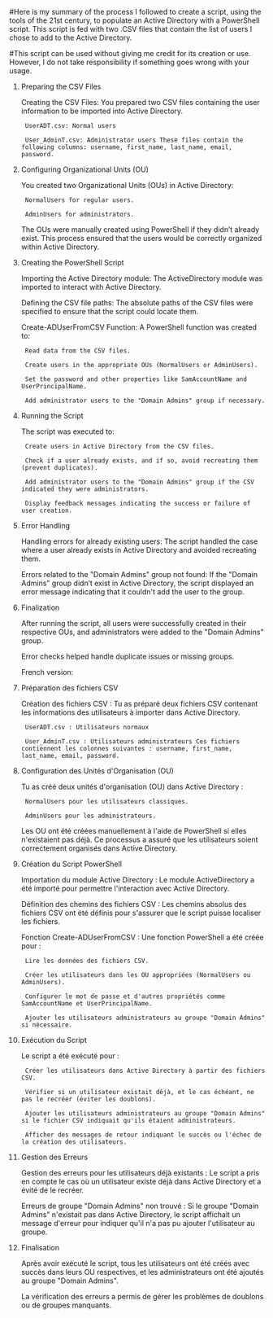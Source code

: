 #Here is my summary of the process I followed to create a script, using the tools of the 21st century, to populate an Active Directory with a PowerShell script.
This script is fed with two .CSV files that contain the list of users I chose to add to the Active Directory.

#This script can be used without giving me credit for its creation or use. However, I do not take responsibility if something goes wrong with your usage.

1. Preparing the CSV Files

    Creating the CSV Files: You prepared two CSV files containing the user information to be imported into Active Directory.

        UserADT.csv: Normal users

        User_AdminT.csv: Administrator users These files contain the following columns: username, first_name, last_name, email, password.

2. Configuring Organizational Units (OU)

    You created two Organizational Units (OUs) in Active Directory:

        NormalUsers for regular users.

        AdminUsers for administrators.

    The OUs were manually created using PowerShell if they didn’t already exist. This process ensured that the users would be correctly organized within Active Directory.

3. Creating the PowerShell Script

    Importing the Active Directory module: The ActiveDirectory module was imported to interact with Active Directory.

    Defining the CSV file paths: The absolute paths of the CSV files were specified to ensure that the script could locate them.

    Create-ADUserFromCSV Function: A PowerShell function was created to:

        Read data from the CSV files.

        Create users in the appropriate OUs (NormalUsers or AdminUsers).

        Set the password and other properties like SamAccountName and UserPrincipalName.

        Add administrator users to the "Domain Admins" group if necessary.

4. Running the Script

    The script was executed to:

        Create users in Active Directory from the CSV files.

        Check if a user already exists, and if so, avoid recreating them (prevent duplicates).

        Add administrator users to the "Domain Admins" group if the CSV indicated they were administrators.

        Display feedback messages indicating the success or failure of user creation.

5. Error Handling

    Handling errors for already existing users: The script handled the case where a user already exists in Active Directory and avoided recreating them.

    Errors related to the "Domain Admins" group not found: If the "Domain Admins" group didn’t exist in Active Directory, the script displayed an error message indicating that it couldn't add the user to the group.

6. Finalization

    After running the script, all users were successfully created in their respective OUs, and administrators were added to the "Domain Admins" group.

    Error checks helped handle duplicate issues or missing groups.


   French version:
1. Préparation des fichiers CSV

    Création des fichiers CSV : Tu as préparé deux fichiers CSV contenant les informations des utilisateurs à importer dans Active Directory.

        UserADT.csv : Utilisateurs normaux

        User_AdminT.csv : Utilisateurs administrateurs Ces fichiers contiennent les colonnes suivantes : username, first_name, last_name, email, password.

2. Configuration des Unités d'Organisation (OU)

    Tu as créé deux unités d'organisation (OU) dans Active Directory :

        NormalUsers pour les utilisateurs classiques.

        AdminUsers pour les administrateurs.

    Les OU ont été créées manuellement à l'aide de PowerShell si elles n'existaient pas déjà. Ce processus a assuré que les utilisateurs soient correctement organisés dans Active Directory.

3. Création du Script PowerShell

    Importation du module Active Directory : Le module ActiveDirectory a été importé pour permettre l'interaction avec Active Directory.

    Définition des chemins des fichiers CSV : Les chemins absolus des fichiers CSV ont été définis pour s'assurer que le script puisse localiser les fichiers.

    Fonction Create-ADUserFromCSV : Une fonction PowerShell a été créée pour :

        Lire les données des fichiers CSV.

        Créer les utilisateurs dans les OU appropriées (NormalUsers ou AdminUsers).

        Configurer le mot de passe et d'autres propriétés comme SamAccountName et UserPrincipalName.

        Ajouter les utilisateurs administrateurs au groupe "Domain Admins" si nécessaire.

4. Exécution du Script

    Le script a été exécuté pour :

        Créer les utilisateurs dans Active Directory à partir des fichiers CSV.

        Vérifier si un utilisateur existait déjà, et le cas échéant, ne pas le recréer (éviter les doublons).

        Ajouter les utilisateurs administrateurs au groupe "Domain Admins" si le fichier CSV indiquait qu'ils étaient administrateurs.

        Afficher des messages de retour indiquant le succès ou l'échec de la création des utilisateurs.

5. Gestion des Erreurs

    Gestion des erreurs pour les utilisateurs déjà existants : Le script a pris en compte le cas où un utilisateur existe déjà dans Active Directory et a évité de le recréer.

    Erreurs de groupe "Domain Admins" non trouvé : Si le groupe "Domain Admins" n'existait pas dans Active Directory, le script affichait un message d'erreur pour indiquer qu'il n'a pas pu ajouter l'utilisateur au groupe.

6. Finalisation

    Après avoir exécuté le script, tous les utilisateurs ont été créés avec succès dans leurs OU respectives, et les administrateurs ont été ajoutés au groupe "Domain Admins".

    La vérification des erreurs a permis de gérer les problèmes de doublons ou de groupes manquants.
  
